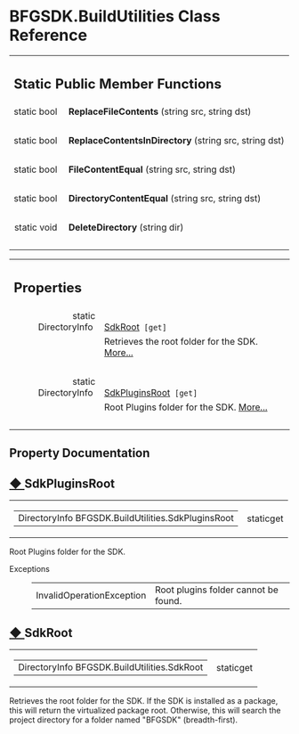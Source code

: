 # BFGSDK.BuildUtilities Class Reference

<div class="contents"><table class="memberdecls"><tr class="heading"><td colspan="2"><h2 class="groupheader"><a id="pub-static-methods" name="pub-static-methods"></a> Static Public Member Functions</h2></td></tr><tr class="memitem:a498e351b6343e545ff59eb2417b4b3b2"><td class="memItemLeft" align="right" valign="top"><a id="a498e351b6343e545ff59eb2417b4b3b2" name="a498e351b6343e545ff59eb2417b4b3b2"></a> static bool&#160;</td><td class="memItemRight" valign="bottom"><b>ReplaceFileContents</b> (string src, string dst)</td></tr><tr class="separator:a498e351b6343e545ff59eb2417b4b3b2"><td class="memSeparator" colspan="2">&#160;</td></tr><tr class="memitem:a47cf13f70c5e6c696265d54b2c5a2a54"><td class="memItemLeft" align="right" valign="top"><a id="a47cf13f70c5e6c696265d54b2c5a2a54" name="a47cf13f70c5e6c696265d54b2c5a2a54"></a> static bool&#160;</td><td class="memItemRight" valign="bottom"><b>ReplaceContentsInDirectory</b> (string src, string dst)</td></tr><tr class="separator:a47cf13f70c5e6c696265d54b2c5a2a54"><td class="memSeparator" colspan="2">&#160;</td></tr><tr class="memitem:a5226d7864111361807607a33e3edfe1a"><td class="memItemLeft" align="right" valign="top"><a id="a5226d7864111361807607a33e3edfe1a" name="a5226d7864111361807607a33e3edfe1a"></a> static bool&#160;</td><td class="memItemRight" valign="bottom"><b>FileContentEqual</b> (string src, string dst)</td></tr><tr class="separator:a5226d7864111361807607a33e3edfe1a"><td class="memSeparator" colspan="2">&#160;</td></tr><tr class="memitem:a440b4bd61ca1ab6332e0369b48c178a5"><td class="memItemLeft" align="right" valign="top"><a id="a440b4bd61ca1ab6332e0369b48c178a5" name="a440b4bd61ca1ab6332e0369b48c178a5"></a> static bool&#160;</td><td class="memItemRight" valign="bottom"><b>DirectoryContentEqual</b> (string src, string dst)</td></tr><tr class="separator:a440b4bd61ca1ab6332e0369b48c178a5"><td class="memSeparator" colspan="2">&#160;</td></tr><tr class="memitem:ad1c1c301d29238865f94e6f5e4a05b8d"><td class="memItemLeft" align="right" valign="top"><a id="ad1c1c301d29238865f94e6f5e4a05b8d" name="ad1c1c301d29238865f94e6f5e4a05b8d"></a> static void&#160;</td><td class="memItemRight" valign="bottom"><b>DeleteDirectory</b> (string dir)</td></tr><tr class="separator:ad1c1c301d29238865f94e6f5e4a05b8d"><td class="memSeparator" colspan="2">&#160;</td></tr></table><table class="memberdecls"><tr class="heading"><td colspan="2"><h2 class="groupheader"><a id="properties" name="properties"></a> Properties</h2></td></tr><tr class="memitem:adc63f07748b7b95d09f3c7f3afd73149"><td class="memItemLeft" align="right" valign="top">static DirectoryInfo&#160;</td><td class="memItemRight" valign="bottom"><a class="el" href="class_b_f_g_s_d_k_1_1_build_utilities.html#adc63f07748b7b95d09f3c7f3afd73149">SdkRoot</a><code> [get]</code></td></tr><tr class="memdesc:adc63f07748b7b95d09f3c7f3afd73149"><td class="mdescLeft">&#160;</td><td class="mdescRight">Retrieves the root folder for the SDK.  <a href="class_b_f_g_s_d_k_1_1_build_utilities.html#adc63f07748b7b95d09f3c7f3afd73149">More...</a><br /></td></tr><tr class="separator:adc63f07748b7b95d09f3c7f3afd73149"><td class="memSeparator" colspan="2">&#160;</td></tr><tr class="memitem:a3be239078826b9b88a30ebf0453af6ed"><td class="memItemLeft" align="right" valign="top">static DirectoryInfo&#160;</td><td class="memItemRight" valign="bottom"><a class="el" href="class_b_f_g_s_d_k_1_1_build_utilities.html#a3be239078826b9b88a30ebf0453af6ed">SdkPluginsRoot</a><code> [get]</code></td></tr><tr class="memdesc:a3be239078826b9b88a30ebf0453af6ed"><td class="mdescLeft">&#160;</td><td class="mdescRight">Root Plugins folder for the SDK.  <a href="class_b_f_g_s_d_k_1_1_build_utilities.html#a3be239078826b9b88a30ebf0453af6ed">More...</a><br /></td></tr><tr class="separator:a3be239078826b9b88a30ebf0453af6ed"><td class="memSeparator" colspan="2">&#160;</td></tr></table><h2 class="groupheader">Property Documentation</h2><a id="a3be239078826b9b88a30ebf0453af6ed" name="a3be239078826b9b88a30ebf0453af6ed"></a><h2 class="memtitle"><span class="permalink"><a href="#a3be239078826b9b88a30ebf0453af6ed">&#9670;&nbsp;</a></span>SdkPluginsRoot</h2><div class="memitem"><div class="memproto"><table class="mlabels"><tr><td class="mlabels-left"><table class="memname"><tr><td class="memname">DirectoryInfo BFGSDK.BuildUtilities.SdkPluginsRoot</td></tr></table></td><td class="mlabels-right"><span class="mlabels"><span class="mlabel">static</span><span class="mlabel">get</span></span></td></tr></table></div><div class="memdoc">Root Plugins folder for the SDK. <dl class="exception"><dt>Exceptions</dt><dd><table class="exception"><tr><td class="paramname">InvalidOperationException</td><td>Root plugins folder cannot be found.</td></tr></table></dd></dl></div></div><a id="adc63f07748b7b95d09f3c7f3afd73149" name="adc63f07748b7b95d09f3c7f3afd73149"></a><h2 class="memtitle"><span class="permalink"><a href="#adc63f07748b7b95d09f3c7f3afd73149">&#9670;&nbsp;</a></span>SdkRoot</h2><div class="memitem"><div class="memproto"><table class="mlabels"><tr><td class="mlabels-left"><table class="memname"><tr><td class="memname">DirectoryInfo BFGSDK.BuildUtilities.SdkRoot</td></tr></table></td><td class="mlabels-right"><span class="mlabels"><span class="mlabel">static</span><span class="mlabel">get</span></span></td></tr></table></div><div class="memdoc">Retrieves the root folder for the SDK. If the SDK is installed as a package, this will return the virtualized package root. Otherwise, this will search the project directory for a folder named "BFGSDK" (breadth-first). </div></div></div> 
